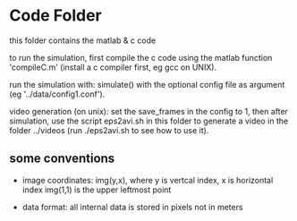 # Code Folder 

this folder contains the matlab & c code

to run the simulation, first compile the c code using the matlab function
'compileC.m' (install a c compiler first, eg gcc on UNIX).

run the simulation with: simulate() with the optional config file as argument
(eg '../data/config1.conf').

video generation (on unix):
set the save\_frames in the config to 1, then after simulation, use the script
eps2avi.sh in this folder to generate a video in the folder ../videos (run
./eps2avi.sh to see how to use it).


## some conventions

- image coordinates:
 img(y,x), where y is vertcal index, x is horizontal index
 img(1,1) is the upper leftmost point

- data format:
 all internal data is stored in pixels not in meters

